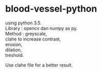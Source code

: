 # blood-vessel-python
using python 3.5.  
Library : opencv dan numpy as py.  
Method : greyscale,  
             clahe to increase contrast,  
         erosion,  
         dilation,  
         treshold.  
           
Use clahe file for a better result.

